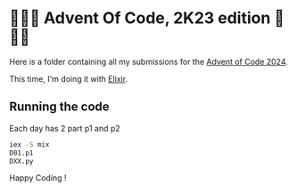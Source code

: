 # 🎄🎅🎄 Advent Of Code, 2K23 edition 🎄🎅🎄

Here is a folder containing all my submissions for the [Advent of Code 2024](https://adventofcode.com/).

This time, I'm doing it with [Elixir](https://elixir-lang.org/).

## Running the code

Each day has 2 part p1 and p2

```sh
iex -S mix
D01.p1
DXX.py
```

Happy Coding !
